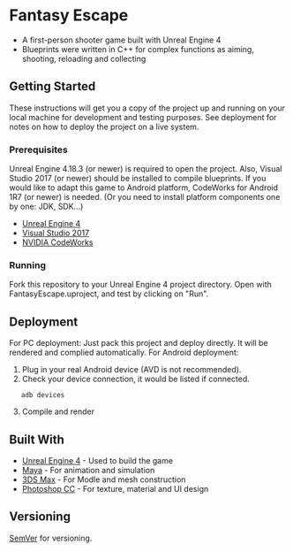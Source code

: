 # Fantasy Escape

* A first-person shooter game built with Unreal Engine 4
* Blueprints were written in C++ for complex functions as aiming, shooting, reloading and collecting

## Getting Started

These instructions will get you a copy of the project up and running on your local machine for development and testing purposes. See deployment for notes on how to deploy the project on a live system.

### Prerequisites

Unreal Engine 4.18.3 (or newer) is required to open the project. Also, Visual Studio 2017 (or newer) should be installed to compile blueprints. If you would like to adapt this game to Android platform, CodeWorks for Android 1R7 (or newer) is needed. (Or you need to install platform components one by one: JDK, SDK...)

* [Unreal Engine 4](https://www.unrealengine.com)
* [Visual Studio 2017](https://docs.microsoft.com/en-us/visualstudio/install/install-visual-studio)
* [NVIDIA CodeWorks](https://developer.nvidia.com/codeworks-android)

### Running

Fork this repository to your Unreal Engine 4 project directory.
Open with FantasyEscape.uproject, and test by clicking on "Run".

## Deployment

For PC deployment:
Just pack this project and deploy directly. It will be rendered and complied automatically.
For Android deployment:
1) Plug in your real Android device (AVD is not recommended).
2) Check your device connection, it would be listed if connected.
```
   adb devices
```
3) Compile and render

## Built With

* [Unreal Engine 4](https://www.unrealengine.com) - Used to build the game
* [Maya](https://www.autodesk.com/products/maya/overview) - For animation and simulation
* [3DS Max](https://www.autodesk.com/products/3ds-max/overview) - For Modle and mesh construction
* [Photoshop CC](https://www.photoshop.com/) - For texture, material and UI design

## Versioning

[SemVer](http://semver.org/) for versioning.

